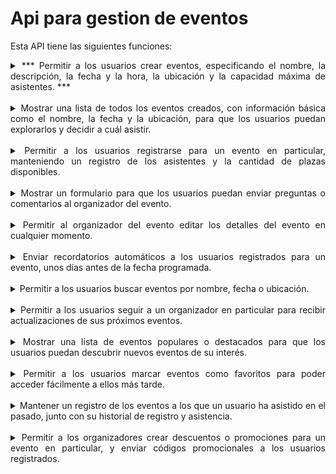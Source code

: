 # Api para gestion de eventos

Esta API tiene las siguientes funciones:


<div style ="text-align :justify">

<details><summary>*** Permitir a los usuarios crear eventos, especificando el nombre, la descripción, la fecha y la hora, la ubicación y la capacidad máxima de asistentes. ***</summary>
<p>

### Logica de servicio!
```ruby
   puts "Hello World"
```

</p>
</details>



<br>

<details><summary>Mostrar una lista de todos los eventos creados, con información básica como el nombre, la fecha y la ubicación, para que los usuarios puedan explorarlos y decidir a cuál asistir.</summary>
<p>

### Logica de servicio!
```ruby
   puts "Hello World"
```
</p>
</details>
<br>

<details><summary>Permitir a los usuarios registrarse para un evento en particular, manteniendo un registro de los asistentes y la cantidad de plazas disponibles.</summary>
<p>

### Logica de servicio!
```ruby
   puts "Hello World"
```
</p>
</details>
<br>

<details><summary>Mostrar un formulario para que los usuarios puedan enviar preguntas o comentarios al organizador del evento.</summary>
<p>

### Logica de servicio!
```ruby
   puts "Hello World"
```
</p>
</details>
<br>
<details><summary>Permitir al organizador del evento editar los detalles del evento en cualquier momento.</summary>
<p>

### Logica de servicio!
```ruby
   puts "Hello World"
```
</p>
</details>

<br>
<details><summary>Enviar recordatorios automáticos a los usuarios registrados para un evento, unos días antes de la fecha programada.</summary>
<p>

### Logica de servicio!
```ruby
   puts "Hello World"
```

</p>
</details>
<br>

<details><summary>Permitir a los usuarios buscar eventos por nombre, fecha o ubicación.</summary>
<p>

### Logica de servicio!
```ruby
   puts "Hello World"
```

</p>
</details>
<br>

<details><summary>Permitir a los usuarios seguir a un organizador en particular para recibir actualizaciones de sus próximos eventos.</summary>
<p>


### Logica de servicio!
```ruby
   puts "Hello World"
```
</p>
</details>
<br>

<details><summary>Mostrar una lista de eventos populares o destacados para que los usuarios puedan descubrir nuevos eventos de su interés.</summary>
<p>

### Logica de servicio!
```ruby
   puts "Hello World"
```

</p>
</details>
<br>

<details><summary>Permitir a los usuarios marcar eventos como favoritos para poder acceder fácilmente a ellos más tarde.</summary>
<p>

### Logica de servicio!
```ruby
   puts "Hello World"
```
</p>
</details>
<br>

<details><summary>Mantener un registro de los eventos a los que un usuario ha asistido en el pasado, junto con su historial de registro y asistencia.</summary>
<p>

### Logica de servicio!
```ruby
   puts "Hello World"
```
</p>
</details>
<br>

<details><summary>Permitir a los organizadores crear descuentos o promociones para un evento en particular, y enviar códigos promocionales a los usuarios registrados.</summary>
<p>

### Logica de servicio!
```ruby
   puts "Hello World"
```

</p>
</details>
</div>

